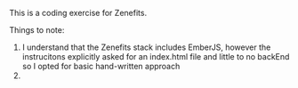 This is a coding exercise for Zenefits.

Things to note:
1) I understand that the Zenefits stack includes EmberJS, however the instrucitons explicitly asked for an index.html file and little to no backEnd so I opted for basic hand-written approach
2) 